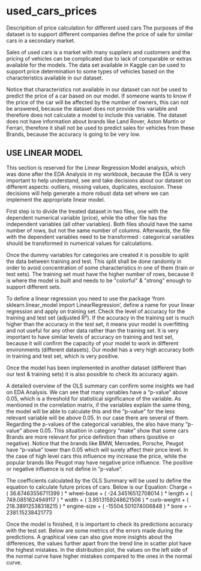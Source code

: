 # used_cars_prices
Descripition of price calculation for different used cars
The purposes of the dataset is to support different companies define the price of sale for similar cars in a secondary market. 

Sales of used cars is a market with many suppliers and customers and the pricing of vehicles 
can be complicated due to lack of comparable or extras available for the models. The data set 
available in Kaggle can be used to support price determination to some types of vehicles 
based on the characteristics available in our dataset. 

Notice that characteristics not available in our dataset can not be used to predict the price of a 
car based on our model. If someone wants to know if the price of the car will be affected by 
the number of owners, this can not be answered, because the dataset does not provide this 
variable and therefore does not calculate a model to include this variable. The dataset does 
not have information about brands like Land Rover, Aston Martin or Ferrari, therefore it shall 
not be used to predict sales for vehicles from these Brands, because the accuracy is going to 
be very low.

## USE LINEAR MODEL ##

This section is reserved for the Linear Regression Model analysis, which was done after the 
EDA Analysis in my workbook, because the EDA is very important to help understand, see 
and take decisions about our dataset on different aspects: outliers, missing values, duplicates, 
exclusion. These decisions will help generate a more robust data set where we can implement 
the appropriate linear model. 

First step is to divide the treated dataset in two files, one with the dependent numerical
variable (price), while the other file has the independent variables (all other variables). Both 
files should have the same number of rows, but not the same number of columns. Afterwards, 
the file with the dependent variables need to be transformed : categorical variables should be 
transformed in numerical values for calculations.

Once the dummy variables for categories are created it is possible to split the data between 
training and test. This split shall be done randomly in order to avoid concentration of some 
characteristics in one of them (train or test sets). The training set must have the higher 
number of rows, because it is where the model is built and needs to be "colorful" & "strong" 
enough to support different sets.

To define a linear regression you need to use the package ‘from sklearn.linear_model import 
LinearRegression’, define a name for your linear regression and apply on training set. Check 
the level of accuracy for the training and test set (adjusted R²). If the accuracy in the training 
set is much higher than the accuracy in the test set, it means your model is overfitting and not
useful for any other data rather than the training set. It is very important to have similar levels 
of accuracy on training and test set, because it will confirm the capacity of your model to 
work in different environments (different datasets). Our model has a very high accuracy both 
in training and test set, which is very positive. 

Once the model has been implemented in another dataset (different than our test & training 
sets) it is also possible to check its accuracy again.

A detailed overview of the OLS summary can confirm some insights we had on EDA 
Analysis. We can see that many variables have a “p-value” above 0.05, which is a threshold 
for statistical significance of the variable. As mentioned in the correlation matrix, if the 
variables explain the same thing, the model will be able to calculate this and the “p-value” for 
the less relevant variable will be above 0.05. In our case there are several of them. 
Regarding the p-values of the categorical variables, the also have many “p-value” above 0.05. 
This situation in category “make” show that some cars Brands are more relevant for price 
definition than others (positive or negative). Notice that the brands like BMW, Mercedes, 
Porsche, Peugot have “p-value” lower than 0.05 which will surely affect their price level. In 
the case of high level cars this influence my increase the price, while the popular brands like 
Peugot may have negative price influence. The positive or negative influence is not define in 
“p-value”.

The coefficients calculated by the OLS Summary will be used to define the equation to 
calculate future prices of cars. Below is our Equation:
Charge = ( 36.67463556711399 ) * wheel-base + ( -24.34516512708014 ) * length + ( 
749.0851624949117 ) * width + ( 3.9513159248621506 ) * curb-weight + ( 
218.38912538318215 ) * engine-size + ( -15504.501074006848 ) * bore + -
2381.15238421773

Once the model is finished, it is important to check its predictions accuracy with the test set.
Below are some metrics of the errors made during the predictions.
A graphical view can also give more insights about the differences, the values further apart
from the trend line in scatter plot have the highest mistakes. In the distribution plot, the
values on the left side of the normal curve have higher mistakes compared to the ones in the 
normal curve.
 
